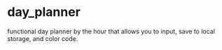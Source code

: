# day_planner
functional  day planner by the hour that allows you to input, save to local storage, and color code.

